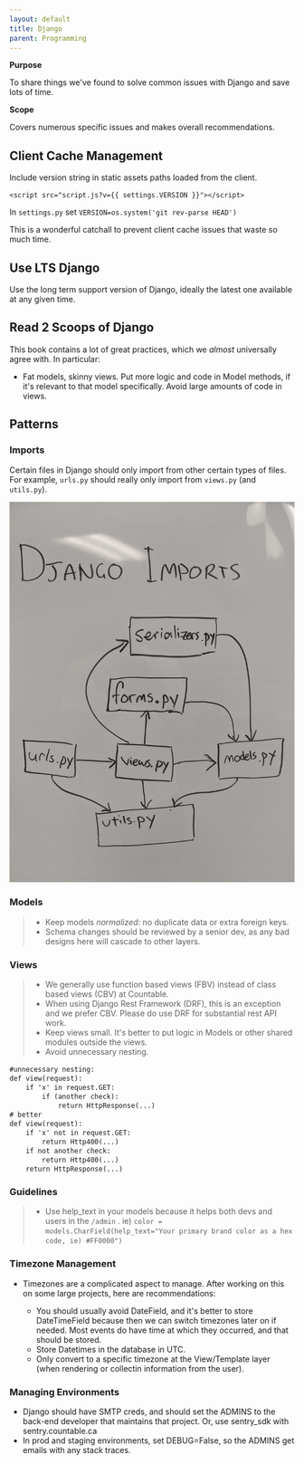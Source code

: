 ```yaml
---
layout: default
title: Django
parent: Programming
---
```


**Purpose**

To share things we've found to solve common issues with Django and save
lots of time.

**Scope**

Covers numerous specific issues and makes overall recommendations.

## Client Cache Management

Include version string in static assets paths loaded from the client.

    <script src="script.js?v={{ settings.VERSION }}"></script>

In `settings.py` set `VERSION=os.system('git rev-parse HEAD')`

This is a wonderful catchall to prevent client cache issues that waste
so much time.

## Use LTS Django

Use the long term support version of Django, ideally the latest one
available at any given time.

## Read 2 Scoops of Django

This book contains a lot of great practices, which we *almost*
universally agree with. In particular:

  - Fat models, skinny views. Put more logic and code in Model methods,
    if it's relevant to that model specifically. Avoid large amounts of
    code in views.

## Patterns

### Imports

Certain files in Django should only import from other certain types of
files. For example, `urls.py` should really only import from `views.py`
(and `utils.py`).

![import flow](./django_import_flow.jpg)

### Models

>   - Keep models *normalized*: no duplicate data or extra foreign keys.
>   - Schema changes should be reviewed by a senior dev, as any bad
>     designs here will cascade to other layers.

### Views

>   - We generally use function based views (FBV) instead of class based
>     views (CBV) at Countable.
>   - When using Django Rest Framework (DRF), this is an exception and
>     we prefer CBV. Please do use DRF for substantial rest API work.
>   - Keep views small. It's better to put logic in Models or other
>     shared modules outside the views.
>   - Avoid unnecessary nesting.

    #unnecessary nesting:
    def view(request):
        if 'x' in request.GET:
            if (another check):
                return HttpResponse(...)
    # better
    def view(request):
        if 'x' not in request.GET:
            return Http400(...)
        if not another check:
            return Http400(...)
        return HttpResponse(...)

### Guidelines

>   - Use <span class="title-ref">help\_text</span> in your models
>     because it helps both devs and users in the `/admin` . ie) `color
>     = models.CharField(help_text="Your primary brand color as a hex
>     code, ie) #FF0000")`

### Timezone Management

  - Timezones are a complicated aspect to manage. After working on this
    on some large projects, here are recommendations:
    
      - You should usually avoid DateField, and it's better to store
        DateTimeField because then we can switch timezones later on if
        needed. Most events do have time at which they occurred, and
        that should be stored.
      - Store Datetimes in the database in UTC.
      - Only convert to a specific timezone at the View/Template layer
        (when rendering or collectin information from the user).

### Managing Environments

  - Django should have SMTP creds, and should set the ADMINS to the
    back-end developer that maintains that project. Or, use sentry\_sdk
    with sentry.countable.ca
  - In prod and staging environments, set DEBUG=False, so the ADMINS get
    emails with any stack traces.
